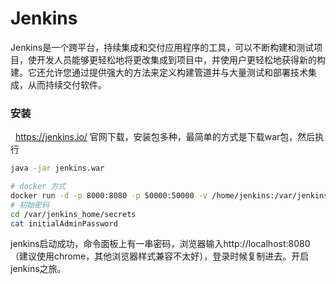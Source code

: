 # Jenkins
<!-- @author DHJT 2019-02-15 -->
Jenkins是一个跨平台，持续集成和交付应用程序的工具，可以不断构建和测试项目，使开发人员能够更轻松地将更改集成到项目中，并使用户更轻松地获得新的构建。它还允许您通过提供强大的方法来定义构建管道并与大量测试和部署技术集成，从而持续交付软件。

### 安装
  https://jenkins.io/ 官网下载，安装包多种，最简单的方式是下载war包，然后执行
```sh
java -jar jenkins.war

# docker 方式
docker run -d -p 8000:8080 -p 50000:50000 -v /home/jenkins:/var/jenkins_home --name jenkins --restart always --privileged=true  -u root jenkins
# 初始密码
cd /var/jenkins_home/secrets
cat initialAdminPassword
```
jenkins启动成功，命令面板上有一串密码，浏览器输入http://localhost:8080（建议使用chrome，其他浏览器样式兼容不太好），登录时候复制进去。开启jenkins之旅。

[1]: https://blog.csdn.net/wshl1234567/article/details/78999920 'Jenkins 持续集成——SpringCloud项目一键打包发布'
[2]: https://www.cnblogs.com/nhdlb/p/12576273.html 'Docker：docker安装部署jenkins'
[3]: https://www.cnblogs.com/yoyoketang/p/12115569.html 'jenkins学习3-Jenkins插件下载速度慢、安装失败'
[4]: https://www.cnblogs.com/yueminghai/p/12929048.html ' jenkins+gitlab实现自动部署'
